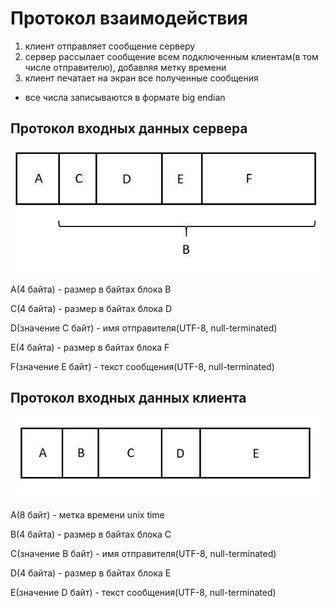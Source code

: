 # Протокол взаимодействия

1. клиент отправляет сообщение серверу
2. сервер рассылает сообщение всем подключенным клиентам(в том числе отправителю), добавляя метку времени
3. клиент печатает на экран все полученные сообщения

* все числа записываются в формате big endian

## Протокол входных данных сервера

![Картинка с частями входа сервера](pictures/ServerInput.jpg "Входные данные сервера")

A(4 байта) - размер в байтах блока B

С(4 байта) - размер в байтах блока D

D(значение C байт) - имя отправителя(UTF-8, null-terminated)

E(4 байта) - размер в байтах блока F

F(значение E байт) - текст сообщения(UTF-8, null-terminated)

## Протокол входных данных клиента

![Картинка с частями входа клиента](pictures/ClientInput.jpg "Входные данные клиента")

A(8 байт) - метка времени unix time

B(4 байта) - размер в байтах блока C

C(значение B байт) - имя отправителя(UTF-8, null-terminated)

D(4 байта) - размер в байтах блока E

E(значение D байт) - текст сообщения(UTF-8, null-terminated)
